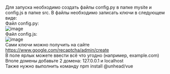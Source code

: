 Для запуска необходимо создать файлы config.py в папке mysite и config.js в папке src. В файлы необходимо записать ключи в следующем виде:  
Файл config.py:  
![image](https://github.com/orlovanton01/mysite/assets/82258323/f3417cff-7c0c-4eb4-b4e6-f0955af81ec0)  
Файл config.js:  
![image](https://github.com/orlovanton01/mysite/assets/82258323/02cd4f6e-ee1e-4201-9d4f-204924fe4800)  
Сами ключи можно получить на сайте https://www.google.com/recaptcha/admin/create  
В поле ярлык можете ввести всё что угодно (например, example.com)  
Вполе домены добавьте 2 домена: 127.0.0.1 и localhost  
Также нужно выполнить команду npm install @unhead/vue
